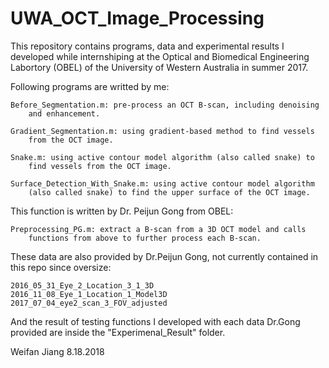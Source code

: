 # UWA_OCT_Image_Processing


This repository contains programs, data and experimental results I developed while internshiping at the Optical and Biomedical Engineering Labortory (OBEL) of the University of Western Australia in summer 2017.

Following programs are writted by me:

	Before_Segmentation.m: pre-process an OCT B-scan, including denoising
		and enhancement.

	Gradient_Segmentation.m: using gradient-based method to find vessels
		from the OCT image.

	Snake.m: using active contour model algorithm (also called snake) to
		find vessels from the OCT image.

	Surface_Detection_With_Snake.m: using active contour model algorithm
		(also called snake) to find the upper surface of the OCT image.

This function is written by Dr. Peijun Gong from OBEL:

	Preprocessing_PG.m: extract a B-scan from a 3D OCT model and calls
		functions from above to further process each B-scan.

These data are also provided by Dr.Peijun Gong, not currently contained in this repo since oversize:

	2016_05_31_Eye_2_Location_3_1_3D
	2016_11_08_Eye_1_Location_1_Model3D
	2017_07_04_eye2_scan_3_FOV_adjusted

And the result of testing functions I developed with each data Dr.Gong provided are inside the "Experimenal_Result" folder.


Weifan Jiang
8.18.2018
